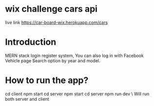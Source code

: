 # wix challenge cars api 

live link https://car-board-wix.herokuapp.com/cars

# Introduction

 MERN stack login register system,
 You can also log in with Facebook
 Vehicle page Search option by year and model.
 
 # How to run the app?
 
 cd client npm start 
 cd server npm start 
 cd server npm run dev \ Will run both server and client
 
